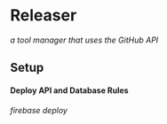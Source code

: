 # Releaser
*a tool manager that uses the GitHub API*

<!-- [![CircleCI](https://circleci.com/gh/BimRoss/releaser-3dmm/tree/master.svg?style=svg&circle-token=6b3b28ced522f82e3b60ce3a4d8dda727efa4576)](https://circleci.com/gh/BimRoss/releaser-3dmm) -->

## Setup
#### Deploy API and Database Rules
*firebase deploy*
